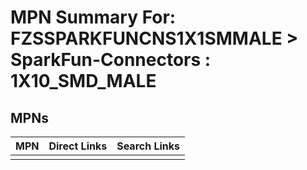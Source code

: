 



# MPN Summary For: FZSSPARKFUNCNS1X1SMMALE > SparkFun-Connectors : 1X10_SMD_MALE

## MPNs
  

|MPN|Direct Links|Search Links|
| :--- | :--- | :--- |
||||

